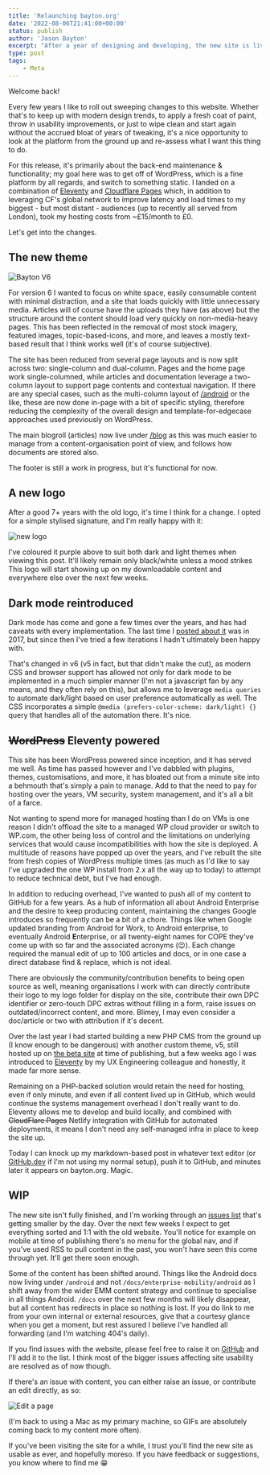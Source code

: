 ```yaml
---
title: 'Relaunching bayton.org'
date: '2022-08-06T21:41:00+00:00'
status: publish
author: 'Jason Bayton'
excerpt: "After a year of designing and developing, the new site is live. Come and see what's new."
type: post
tags:
    - Meta
---
```

Welcome back! 

Every few years I like to roll out sweeping changes to this website. Whether that's to keep up with modern design trends, to apply a fresh coat of paint, throw in usability improvements, or just to wipe clean and start again without the accrued bloat of years of tweaking, it's a nice opportunity to look at the platform from the ground up and re-assess what I want this thing to do.

For this release, it's primarily about the back-end maintenance & functionality; my goal here was to get off of WordPress, which is a fine platform by all regards, and switch to something static. I landed on a combination of [Eleventy](https://www.11ty.dev) and [Cloudflare Pages](https://pages.cloudflare.com/) which, in addition to leveraging CF's global network to improve latency and load times to my biggest - but most distant - audiences (up to recently all served from London), took my hosting costs from ~£15/month to £0. 

Let's get into the changes. 

## The new theme

![Bayton V6](https://cdn.bayton.org/uploads/2022/08/Screenshot2022-08-07_1.png)

For version 6 I wanted to focus on white space, easily consumable content with minimal distraction, and a site that loads quickly with little unnecessary media. Articles will of course have the uploads they have (as above) but the structure around the content should load very quickly on non-media-heavy pages. This has been reflected in the removal of most stock imagery, featured images, topic-based-icons, and more, and leaves a mostly text-based result that I think works well (it's of course subjective).

The site has been reduced from several page layouts and is now split across two: single-column and dual-column. Pages and the home page work single-columned, while articles and documentation leverage a two-column layout to support page contents and contextual navigation. If there are any special cases, such as the multi-column layout of [/android](/android) or the like, these are now done in-page with a bit of specific styling, therefore reducing the complexity of the overall design and template-for-edgecase approaches used previously on WordPress.

The main blogroll (articles) now live under [/blog](/blog) as this was much easier to manage from a content-organisation point of view, and follows how documents are stored also.

The footer is still a work in progress, but it's functional for now.

## A new logo

After a good 7+ years with the old logo, it's time I think for a change. I opted for a simple stylised signature, and I'm really happy with it: 

![new logo](https://cdn.bayton.org/uploads/2022/08/JasonBayton_purple.svg)

I've coloured it purple above to suit both dark and light themes when viewing this post. It'll likely remain only black/white unless a mood strikes This logo will start showing up on my downloadable content and everywhere else over the next few weeks. 

## Dark mode reintroduced

Dark mode has come and gone a few times over the years, and has had caveats with every implementation. The last time I [posted about it](/blog/2017/02/introducing-night-mode-on-bayton-org) was in 2017, but since then I've tried a few iterations I hadn't ultimately been happy with. 

That's changed in v6 (v5 in fact, but that didn't make the cut), as modern CSS and browser support has allowed not only for dark mode to be implemented in a much simpler manner (I'm not a javascript fan by any means, and they often rely on this), but allows me to leverage `media queries` to automate dark/light based on user preference automatically as well. The CSS incorporates a simple `@media (prefers-color-scheme: dark/light) {}` query that handles all of the automation there. It's nice. 

## ~~WordPress~~ Eleventy powered

This site has been WordPress powered since inception, and it has served me well. As time has passed however and I've dabbled with plugins, themes, customisations, and more, it has bloated out from a minute site into a behmouth that's simply a pain to manage. Add to that the need to pay for hosting over the years, VM security, system management, and it's all a bit of a farce.

Not wanting to spend more for managed hosting than I do on VMs is one reason I didn't offload the site to a managed WP cloud provider or switch to WP.com, the other being loss of control and the limitations on underlying services that would cause incompatibilities with how the site is deployed. A multitude of reasons have popped up over the years, and I've rebuilt the site from fresh copies of WordPress multiple times (as much as I'd like to say I've upgraded the one WP install from 2.x all the way up to today) to attempt to reduce technical debt, but I've had enough. 

In addition to reducing overhead, I've wanted to push all of my content to GitHub for a few years. As a hub of information all about Android Enterprise and the desire to keep producing content, maintaining the changes Google introduces so frequently can be a bit of a chore. Things like when Google updated branding from Android for Work, to Android enterprise, to eventually Android **E**nterprise, or all twenty-eight names for COPE they've come up with so far and the associated acronyms (😉). Each change required the manual edit of up to 100 articles and docs, or in one case a direct database find & replace, which is not ideal. 

There are obviously the community/contribution benefits to being open source as well, meaning organisations I work with can directly contribute their logo to my logo folder for display on the site, contribute their own DPC identifier or zero-touch DPC extras without filling in a form, raise issues on outdated/incorrect content, and more. Blimey, I may even consider a doc/article or two with attribution if it's decent.

Over the last year I had started building a new PHP CMS from the ground up (I know enough to be dangerous) with another custom theme, v5, still hosted up on [the beta site](https://beta.bayton.org) at time of publishing, but a few weeks ago I was introduced to [Eleventy](https://www.11ty.js) by my UX Engineering colleague and honestly, it made far more sense. 

Remaining on a PHP-backed solution would retain the need for hosting, even if only minute, and even if all content lived up in GitHub, which would continue the systems management overhead I don't really want to do. Eleventy allows me to develop and build locally, and combined with ~~CloudFlare Pages~~ Netlify integration with GitHub for automated deployments, it means I don't need any self-managed infra in place to keep the site up. 

Today I can knock up my markdown-based post in whatever text editor (or [GitHub.dev](https://github.dev) if I'm not using my normal setup), push it to GitHub, and minutes later it appears on bayton.org. Magic. 

## WIP

The new site isn't fully finished, and I'm working through an [issues list](https://github.com/jasonbayton/11ty/issues) that's getting smaller by the day. Over the next few weeks I expect to get everything sorted and 1:1 with the old website. You'll notice for example on mobile at time of publishing there's no menu for the global nav, and if you've used RSS to pull content in the past, you won't have seen this come through yet. It'll get there soon enough.

Some of the content has been shifted around. Things like the Android docs now living under `/android` and not `/docs/enterprise-mobility/android` as I shift away from the wider EMM content strategy and continue to specialise in all things Android. `/docs` over the next few months will likely disappear, but all content has redirects in place so nothing is lost. If you do link to me from your own internal or external resources, give that a courtesy glance when you get a moment, but rest assured I believe I've handled all forwarding (and I'm watching 404's daily).

If you find issues with the website, please feel free to raise it on [GitHub](https://github.com/jasonbayton/11ty/issues/new) and I'll add it to the list. I think most of the bigger issues affecting site usability are resolved as of now though. 

If there's an issue with content, you can either raise an issue, or contribute an edit directly, as so: 

![Edit a page](https://cdn.bayton.org/uploads/2022/08/2022-08-07-14.33.10.gif)

(I'm back to using a Mac as my primary machine, so GIFs are absolutely coming back to my content more often).

If you've been visiting the site for a while, I trust you'll find the new site as usable as ever, and hopefully moreso. If you have feedback or suggestions, you know where to find me 😁